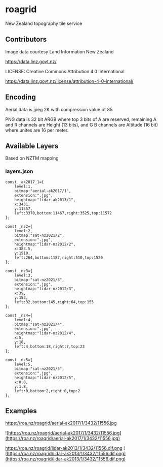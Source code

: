 # roagrid
New Zealand topography tile service

## Contributors

Image data courtesy Land Information New Zealand

https://data.linz.govt.nz/

LICENSE: Creative Commons Attribution 4.0 International

https://data.linz.govt.nz/license/attribution-4-0-international/

## Encoding

Aerial data is jpeg 2K with compression value of 85

PNG data is 32 bit ARGB where top 3 bits of A are reserved, remaining A and R channels are Height (13 bits), and G B channels are Altitude (16 bit) where unites are 16 per meter.

## Available Layers

Based on NZTM mapping

### layers.json

```
const _ak2017_1={
	level:1,
	bitmap:"aerial-ak2017/1",
	extension:".jpg",
	heightmap:"lidar-ak2013/1",
	x:3431,
	y:11557,
	left:3370,bottom:11467,right:3525,top:11572
};

const _nz2={
	level:2,
	bitmap:"sat-nz2021/2",
	extension:".jpg",
	heightmap:"lidar-nz2012/2",
	x:383.5,
	y:1510,
	left:264,bottom:1187,right:510,top:1520
};

const _nz3={
	level:3,
	bitmap:"sat-nz2021/3",
	extension:".jpg",
	heightmap:"lidar-nz2012/3",
	x:39,
	y:153,
	left:32,bottom:145,right:64,top:155
};

const _nz4={
	level:4,
	bitmap:"sat-nz2021/4",
	extension:".jpg",
	heightmap:"lidar-nz2012/4",
	x:5,
	y:18,
	left:4,bottom:18,right:7,top:23
};

const _nz5={
	level:5,
	bitmap:"sat-nz2021/5",
	extension:".jpg",
	heightmap:"lidar-nz2012/5",
	x:0.8,
	y:1.8,
	left:0,bottom:2,right:0,top:2
};
```

## Examples

https://roa.nz/roagrid/aerial-ak2017/1/3432/11556.jpg

![https://roa.nz/roagrid/aerial-ak2017/1/3432/11556.jpg](https://roa.nz/roagrid/aerial-ak2017/1/3432/11556.jpg)

https://roa.nz/roagrid/lidar-ak2013/1/3432/11556.dif.png
![https://roa.nz/roagrid/lidar-ak2013/1/3432/11556.dif.png](https://roa.nz/roagrid/lidar-ak2013/1/3432/11556.dif.png)

